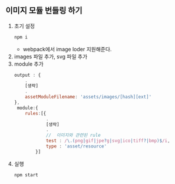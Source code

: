 ## 이미지 모듈 번들링 하기
1. 초기 설정
    ```bash
    npm i
    ```
    + webpack에서 image loder 지원해준다.
2. images 파일 추가, svg 파일 추가
3. module 추가
    ```js
    output : {
        .
        [생략]
        .
        assetModuleFilename: 'assets/images/[hash][ext]'
    },
     module:{
        rules:[{
                .
                [생략]
                .
                //  이미지와 관련된 rule
                test : /\.(png|gif|jpe?g|svg|ico|tiff?|bmp)$/i,
                type : 'asset/resource'
            }]
    ```
4. 실행 
    ```bash
    npm start
    ```